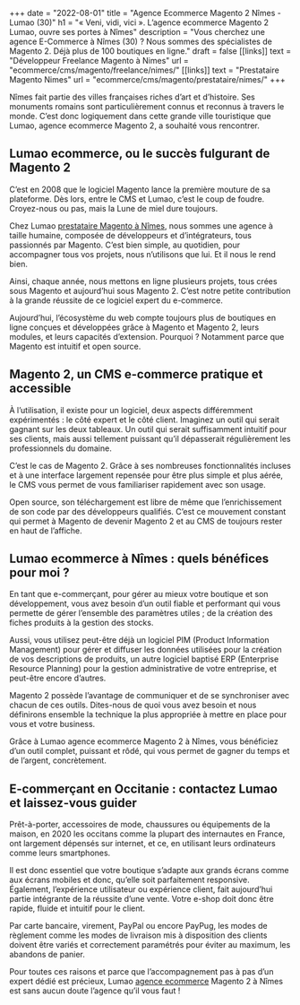+++
date = "2022-08-01"
title = "Agence Ecommerce Magento 2 Nîmes - Lumao (30)"
h1 = "« Veni, vidi, vici ». L’agence ecommerce Magento 2 Lumao, ouvre ses portes à Nîmes"
description = "Vous cherchez une agence E-Commerce à  Nîmes (30) ? Nous sommes des spécialistes de Magento 2. Déjà plus de 100 boutiques en ligne."
draft = false
[[links]]
    text = "Développeur Freelance Magento à Nimes"
    url = "ecommerce/cms/magento/freelance/nimes/"
[[links]]
    text = "Prestataire Magento Nimes"
    url = "ecommerce/cms/magento/prestataire/nimes/"
+++


Nîmes fait partie des villes françaises riches d’art et d’histoire. Ses monuments romains sont particulièrement connus et reconnus à travers le monde. C’est donc logiquement dans cette grande ville touristique que Lumao, agence ecommerce Magento 2, a souhaité vous rencontrer.

## Lumao ecommerce, ou le succès fulgurant de Magento 2

C’est en 2008 que le logiciel Magento lance la première mouture de sa plateforme. Dès lors, entre le CMS et Lumao, c’est le coup de foudre. Croyez-nous ou pas, mais la Lune de miel dure toujours.

Chez Lumao [prestataire Magento à Nîmes](/ecommerce/cms/magento/prestataire/nimes/),  nous sommes une agence à taille humaine, composée de développeurs et d’intégrateurs, tous passionnés par Magento. C’est bien simple, au quotidien, pour accompagner tous vos projets, nous n’utilisons que lui. Et il nous le rend bien.

Ainsi, chaque année, nous mettons en ligne plusieurs projets, tous crées sous Magento et aujourd’hui sous Magento 2. C’est notre petite contribution à la grande réussite de ce logiciel expert du e-commerce.

Aujourd’hui, l’écosystème du web compte toujours plus de boutiques en ligne conçues et développées grâce à Magento et Magento 2, leurs modules, et leurs capacités d’extension. Pourquoi ? Notamment parce que Magento est intuitif et open source.

## Magento 2, un CMS e-commerce pratique et accessible

À l’utilisation, il existe pour un logiciel, deux aspects différemment expérimentés : le côté expert et le côté client. Imaginez un outil qui serait gagnant sur les deux tableaux. Un outil qui serait suffisamment intuitif pour ses clients, mais aussi tellement puissant qu’il dépasserait régulièrement les professionnels du domaine.

C’est le cas de Magento 2. Grâce à ses nombreuses fonctionnalités incluses et à une interface largement repensée pour être plus simple et plus aérée, le CMS vous permet de vous familiariser rapidement avec son usage.

Open source, son téléchargement est libre de même que l’enrichissement de son code par des développeurs qualifiés. C’est ce mouvement constant qui permet à Magento de devenir Magento 2 et au CMS de toujours rester en haut de l’affiche.

## Lumao ecommerce à Nîmes : quels bénéfices pour moi ?

En tant que e-commerçant, pour gérer au mieux votre boutique et son développement, vous avez besoin d’un outil fiable et performant qui vous permette de gérer l’ensemble des paramètres utiles ; de la création des fiches produits à la gestion des stocks.

Aussi, vous utilisez peut-être déjà un logiciel PIM (Product Information Management) pour gérer et diffuser les données utilisées pour la création de vos descriptions de produits, un autre logiciel baptisé ERP (Enterprise Resource Planning) pour la gestion administrative de votre entreprise, et peut-être encore d’autres.

Magento 2 possède l’avantage de communiquer et de se synchroniser avec chacun de ces outils. Dites-nous de quoi vous avez besoin et nous définirons ensemble la technique la plus appropriée à mettre en place pour vous et votre business.

Grâce à Lumao agence ecommerce Magento 2 à Nîmes, vous bénéficiez d’un outil complet, puissant et rôdé, qui vous permet de gagner du temps et de l’argent, concrètement.

## E-commerçant en Occitanie : contactez Lumao et laissez-vous guider

Prêt-à-porter, accessoires de mode, chaussures ou équipements de la maison, en 2020 les occitans comme la plupart des internautes en France, ont largement dépensés sur internet, et ce, en utilisant leurs ordinateurs comme leurs smartphones.

Il est donc essentiel que votre boutique s’adapte aux grands écrans comme aux écrans mobiles et donc, qu’elle soit parfaitement responsive. Également, l’expérience utilisateur ou expérience client, fait aujourd’hui partie intégrante de la réussite d’une vente. Votre e-shop doit donc être rapide, fluide et intuitif pour le client.

Par carte bancaire, virement, PayPal ou encore PayPug, les modes de règlement comme les modes de livraison mis à disposition des clients doivent être variés et correctement paramétrés pour éviter au maximum, les abandons de panier. 

Pour toutes ces raisons et parce que l’accompagnement pas à pas d’un expert dédié est précieux, Lumao [agence ecommerce](/agence-ecom/) Magento 2 à Nîmes est sans aucun doute l’agence qu’il vous faut !


